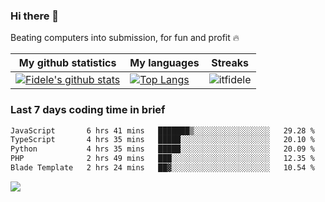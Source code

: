 ### Hi there 👋
<p>Beating computers into submission, for fun and profit 🔥</p>

|My github statistics|My languages|Streaks|
|-|-|-|
|[![Fidele's github stats](https://github-readme-stats.vercel.app/api?username=itfidele&count_private=true&show_icons=true&theme=dark&hide_title=true)](https://github.com/itfidele)|[![Top Langs](https://github-readme-stats.vercel.app/api/top-langs/?username=itfidele&show_icons=true&langs_count=8&theme=dark&layout=compact&hide_title=true)](https://github.com/itfidele)|![itfidele](https://github-readme-streak-stats.herokuapp.com/?user=itfidele&theme=dark)

### Last 7 days coding time in brief
<!--START_SECTION:waka-->

```txt
JavaScript       6 hrs 41 mins   ███████▒░░░░░░░░░░░░░░░░░   29.28 %
TypeScript       4 hrs 35 mins   █████░░░░░░░░░░░░░░░░░░░░   20.10 %
Python           4 hrs 35 mins   █████░░░░░░░░░░░░░░░░░░░░   20.09 %
PHP              2 hrs 49 mins   ███░░░░░░░░░░░░░░░░░░░░░░   12.35 %
Blade Template   2 hrs 24 mins   ██▓░░░░░░░░░░░░░░░░░░░░░░   10.54 %
```

<!--END_SECTION:waka-->

![](https://komarev.com/ghpvc/?username=itfidele)
